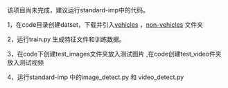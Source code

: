 该项目尚未完成，建议运行standard-imp中的代码。

1，在code目录创建datset，下载并引入[vehicles](https://s3.amazonaws.com/udacity-sdc/Vehicle_Tracking/vehicles.zip) ，[non-vehicles](https://s3.amazonaws.com/udacity-sdc/Vehicle_Tracking/non-vehicles.zip) 文件夹

2，运行train.py 生成特征文件和训练数据。

3，在code下创建test_images文件夹放入测试图片 ,在code创建test_video件夹放入测试视频

4，运行standard-imp 中的image_detect.py 和 video_detect.py



